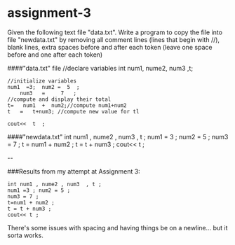 # assignment-3

Given the following text file "data.txt". Write a program to copy the file into file "newdata.txt" by removing all comment lines (lines that begin with //), blank lines, extra spaces before and after each token (leave one space before and one after each token)

####"data.txt" file
    //declare variables
    int   num1,   nume2, num3 ,t;
    
    //initialize variables 
    num1  =3;  num2 =  5  ;
    	num3   =     7   ;
    //compute and display their total
    t=   num1  +  num2;//compute num1+num2
    t   =   t+num3; //compute new value for tl
    
    cout<<  t  ;
    
####"newdata.txt"
    int num1 , nume2 , num3 , t ;
    num1 = 3 ;
    num2 = 5 ;
    num3 = 7 ;
    t = num1 + num2 ;
    t = t + num3 ;
    cout<< t ;    
    
    
--

###Results from my attempt at Assignment 3:

    int num1 , nume2 , num3  , t ; 
    num1 =3 ; num2 = 5 ; 
    num3 = 7 ; 
    t=num1 + num2 ; 
    t = t + num3 ; 
    cout<< t ; 
    
There's some issues with spacing and having things be on a newline... but it sorta works.

